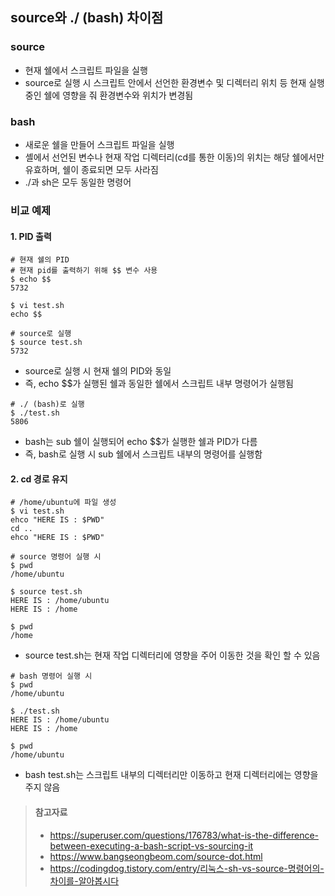 ## source와 ./ (bash) 차이점

### source

- 현재 쉘에서 스크립트 파일을 실행
- source로 실행 시 스크립트 안에서 선언한 환경변수 및 디렉터리 위치 등 현재 실행 중인 쉘에 영향을 줘 환경변수와 위치가 변경됨

### bash

- 새로운 쉘을 만들어 스크립트 파일을 실행
- 셸에서 선언된 변수나 현재 작업 디렉터리(cd를 통한 이동)의 위치는 해당 쉘에서만 유효하며, 쉘이 종료되면 모두 사라짐
- ./과 sh은 모두 동일한 명령어

### 비교 예제

#### 1. PID 출력

```
# 현재 쉘의 PID
# 현재 pid를 출력하기 위해 $$ 변수 사용
$ echo $$
5732
```
```
$ vi test.sh
echo $$
```
```
# source로 실행
$ source test.sh
5732
```
- source로 실행 시 현재 쉘의 PID와 동일
- 즉, echo $$가 실행된 쉘과 동일한 쉘에서 스크립트 내부 명령어가 실행됨

```
# ./ (bash)로 실행
$ ./test.sh 
5806
```
- bash는 sub 쉘이 실행되어 echo $$가 실행한 쉘과 PID가 다름
- 즉, bash로 실행 시 sub 쉘에서 스크립트 내부의 명령어를 실행함

#### 2. cd 경로 유지

```
# /home/ubuntu에 파일 생성
$ vi test.sh
ehco "HERE IS : $PWD"
cd ..
ehco "HERE IS : $PWD"
```
```
# source 명령어 실행 시
$ pwd
/home/ubuntu

$ source test.sh
HERE IS : /home/ubuntu
HERE IS : /home

$ pwd
/home
```
- source test.sh는 현재 작업 디렉터리에 영향을 주어 이동한 것을 확인 할 수 있음

```
# bash 명령어 실행 시
$ pwd
/home/ubuntu

$ ./test.sh
HERE IS : /home/ubuntu
HERE IS : /home

$ pwd
/home/ubuntu
```
- bash test.sh는 스크립트 내부의 디렉터리만 이동하고 현재 디렉터리에는 영향을 주지 않음

> #### 참고자료
>- https://superuser.com/questions/176783/what-is-the-difference-between-executing-a-bash-script-vs-sourcing-it
>- https://www.bangseongbeom.com/source-dot.html
>- https://codingdog.tistory.com/entry/리눅스-sh-vs-source-명령어의-차이를-알아봅시다